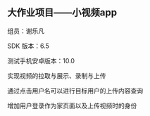 ## 大作业项目——小视频app

组员：谢乐凡

SDK 版本：6.5

测试手机安卓版本：10.0



实现视频的拉取与展示、录制与上传

通过点击用户名可以进行目标用户的上传内容查询

增加用户登录作为家页面以及上传视频时的身份